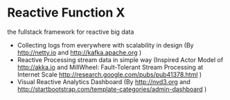 Reactive Function X 
===
the fullstack framework for reactive big data 
* Collecting logs from everywhere with scalability in design (By http://netty.io and http://kafka.apache.org )
* Reactive Processing stream data in simple way (Inspired Actor Model of http://akka.io and MillWheel: Fault-Tolerant Stream Processing at Internet Scale http://research.google.com/pubs/pub41378.html )
* Visual Reactive Analytics Dashboard (By http://nvd3.org and http://startbootstrap.com/template-categories/admin-dashboard )


